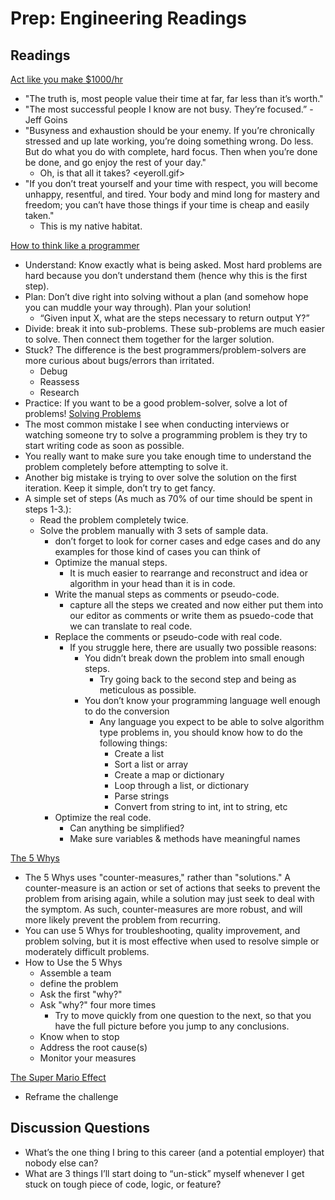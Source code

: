 # Prep: Engineering Readings

## Readings

[Act like you make $1000/hr](https://anthony-moore.medium.com/pretend-your-time-is-worth-1-000-hour-and-youll-become-100x-more-productive-6ab2302b8e8c)

- "The truth is, most people value their time at far, far less than it’s worth."
- "The most successful people I know are not busy. They’re focused.” - Jeff Goins
- "Busyness and exhaustion should be your enemy. If you’re chronically stressed and up late working, you’re doing something wrong. Do less. But do what you do with complete, hard focus. Then when you’re done be done, and go enjoy the rest of your day."
  - Oh, is that all it takes? <eyeroll.gif>
- "If you don’t treat yourself and your time with respect, you will become unhappy, resentful, and tired. Your body and mind long for mastery and freedom; you can’t have those things if your time is cheap and easily taken."
  - This is my native habitat.

[How to think like a programmer](https://medium.freecodecamp.org/how-to-think-like-a-programmer-lessons-in-problem-solving-d1d8bf1de7d2)

- Understand: Know exactly what is being asked. Most hard problems are hard because you don’t understand them (hence why this is the first step).
- Plan: Don’t dive right into solving without a plan (and somehow hope you can muddle your way through). Plan your solution!
  - “Given input X, what are the steps necessary to return output Y?”
- Divide: break it into sub-problems. These sub-problems are much easier to solve. Then connect them together for the larger solution.
- Stuck? The difference is the best programmers/problem-solvers are more curious about bugs/errors than irritated.
  - Debug
  - Reassess
  - Research
- Practice: If you want to be a good problem-solver, solve a lot of problems!
[Solving Problems](https://simpleprogrammer.com/solving-problems-breaking-it-down/)
- The most common mistake I see when conducting interviews or watching someone try to solve a programming problem is they try to start writing code as soon as possible.
- You really want to make sure you take enough time to understand the problem completely before attempting to solve it.
- Another big mistake is trying to over solve the solution on the first iteration.  Keep it simple, don’t try to get fancy.
- A simple set of steps (As much as 70% of our time should be spent in steps 1-3.):
  - Read the problem completely twice.
  - Solve the problem manually with 3 sets of sample data.
    - don’t forget to look for corner cases and edge cases and do any examples for those kind of cases you can think of
    - Optimize the manual steps.
      - It is much easier to rearrange and reconstruct and idea or algorithm in your head than it is in code.
    - Write the manual steps as comments or pseudo-code.
      - capture all the steps we created and now either put them into our editor as comments or write them as psuedo-code that we can translate to real code.
    - Replace the comments or pseudo-code with real code.
      - If you struggle here, there are usually two possible reasons:
        - You didn’t break down the problem into small enough steps.
          - Try going back to the second step and being as meticulous as possible.
        - You don’t know your programming language well enough to do the conversion
          - Any language you expect to be able to solve algorithm type problems in, you should know how to do the following things:
            - Create a list
            - Sort a list or array
            - Create a map or dictionary
            - Loop through a list, or dictionary
            - Parse strings
            - Convert from string to int, int to string, etc
    - Optimize the real code.
      - Can anything be simplified?
      - Make sure variables & methods have meaningful names

[The 5 Whys](https://www.mindtools.com/pages/article/newTMC_5W.htm)

- The 5 Whys uses "counter-measures," rather than "solutions." A counter-measure is an action or set of actions that seeks to prevent the problem from arising again, while a solution may just seek to deal with the symptom. As such, counter-measures are more robust, and will more likely prevent the problem from recurring.
- You can use 5 Whys for troubleshooting, quality improvement, and problem solving, but it is most effective when used to resolve simple or moderately difficult problems.
- How to Use the 5 Whys
  - Assemble a team
  - define the problem
  - Ask the first "why?"
  - Ask "why?" four more times
    - Try to move quickly from one question to the next, so that you have the full picture before you jump to any conclusions.
  - Know when to stop
  - Address the root cause(s)
  - Monitor your measures

[The Super Mario Effect](https://www.youtube.com/watch?v=9vJRopau0g0)

- Reframe the challenge

## Discussion Questions

- What’s the one thing I bring to this career (and a potential employer) that nobody else can?
- What are 3 things I’ll start doing to “un-stick” myself whenever I get stuck on tough piece of code, logic, or feature?
